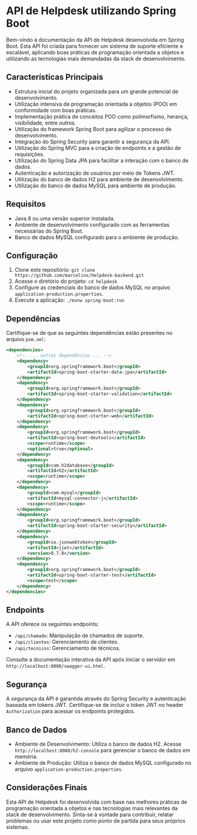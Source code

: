 # API de Helpdesk utilizando Spring Boot

Bem-vindo à documentação da API de Helpdesk desenvolvida em Spring Boot. Esta API foi criada para fornecer um sistema de suporte eficiente e escalável, aplicando boas práticas de programação orientada a objetos e utilizando as tecnologias mais demandadas da stack de desenvolvimento.

## Características Principais

- Estrutura inicial do projeto organizada para um grande potencial de desenvolvimento.
- Utilização intensiva de programação orientada a objetos (POO) em conformidade com boas práticas.
- Implementação prática de conceitos POO como polimorfismo, herança, visibilidade, entre outros.
- Utilização do framework Spring Boot para agilizar o processo de desenvolvimento.
- Integração do Spring Security para garantir a segurança da API.
- Utilização do Spring MVC para a criação de endpoints e a gestão de requisições.
- Utilização do Spring Data JPA para facilitar a interação com o banco de dados.
- Autenticação e autorização de usuários por meio de Tokens JWT.
- Utilização do banco de dados H2 para ambiente de desenvolvimento.
- Utilização do banco de dados MySQL para ambiente de produção.

## Requisitos

- Java 8 ou uma versão superior instalada.
- Ambiente de desenvolvimento configurado com as ferramentas necessárias do Spring Boot.
- Banco de dados MySQL configurado para o ambiente de produção.

## Configuração

1. Clone este repositório: `git clone https://github.com/marcelinx/helpdesk-backend.git`
2. Acesse o diretório do projeto: `cd helpdesk`
3. Configure as credenciais do banco de dados MySQL no arquivo `application-production.properties`.
4. Execute a aplicação: `./mvnw spring-boot:run`

## Dependências

Certifique-se de que as seguintes dependências estão presentes no arquivo `pom.xml`:

```xml
<dependencies>
    <!-- ... outras dependências ... -->
    <dependency>
        <groupId>org.springframework.boot</groupId>
        <artifactId>spring-boot-starter-data-jpa</artifactId>
    </dependency>
    <dependency>
        <groupId>org.springframework.boot</groupId>
        <artifactId>spring-boot-starter-validation</artifactId>
    </dependency>
    <dependency>
        <groupId>org.springframework.boot</groupId>
        <artifactId>spring-boot-starter-web</artifactId>
    </dependency>
    <dependency>
        <groupId>org.springframework.boot</groupId>
        <artifactId>spring-boot-devtools</artifactId>
        <scope>runtime</scope>
        <optional>true</optional>
    </dependency>
    <dependency>
        <groupId>com.h2database</groupId>
        <artifactId>h2</artifactId>
        <scope>runtime</scope>
    </dependency>
    <dependency>
        <groupId>com.mysql</groupId>
        <artifactId>mysql-connector-j</artifactId>
        <scope>runtime</scope>
    </dependency>
    <dependency>
        <groupId>org.springframework.boot</groupId>
        <artifactId>spring-boot-starter-security</artifactId>
    </dependency>
    <dependency>
        <groupId>io.jsonwebtoken</groupId>
        <artifactId>jjwt</artifactId>
        <version>0.7.0</version>
    </dependency>
    <dependency>
        <groupId>org.springframework.boot</groupId>
        <artifactId>spring-boot-starter-test</artifactId>
        <scope>test</scope>
    </dependency>
</dependencies>
```

## Endpoints

A API oferece os seguintes endpoints:

- `/api/chamado`: Manipulação de chamados de suporte.
- `/api/clientes`: Gerenciamento de clientes.
- `/api/tecnicos`:  Gerenciamento de técnicos.

Consulte a documentação interativa da API após iniciar o servidor em `http://localhost:8080/swagger-ui.html`.

## Segurança

A segurança da API é garantida através do Spring Security e autenticação baseada em tokens JWT. Certifique-se de incluir o token JWT no header `Authorization` para acessar os endpoints protegidos.

## Banco de Dados

- Ambiente de Desenvolvimento: Utiliza o banco de dados H2. Acesse `http://localhost:8080/h2-console` para gerenciar o banco de dados em memória.
- Ambiente de Produção: Utiliza o banco de dados MySQL configurado no arquivo `application-production.properties`.

## Considerações Finais

Esta API de Helpdesk foi desenvolvida com base nas melhores práticas de programação orientada a objetos e nas tecnologias mais relevantes da stack de desenvolvimento. Sinta-se à vontade para contribuir, relatar problemas ou usar este projeto como ponto de partida para seus próprios sistemas.
